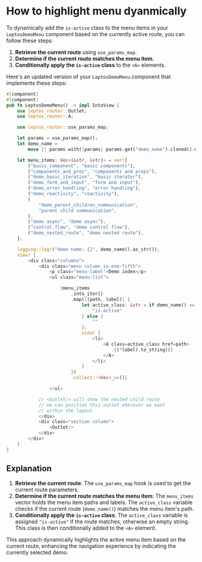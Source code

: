 # How to highlight menu dyanmically

To dynamically add the `is-active` class to the menu items in your `LeptosDemoMenu` component based on the currently active route, you can follow these steps:

1. **Retrieve the current route** using `use_params_map`.
2. **Determine if the current route matches the menu item**.
3. **Conditionally apply the `is-active` class** to the `<A>` elements.

Here's an updated version of your `LeptosDemoMenu` component that implements these steps:

```rust
#[component]
#[component]
pub fn LeptosDemoMenu() -> impl IntoView {
    use leptos_router::Outlet;
    use leptos_router::A;

    use leptos_router::use_params_map;

    let params = use_params_map();
    let demo_name =
        move || params.with(|params| params.get("demo_name").cloned().unwrap_or_default());

    let menu_items: Vec<(&str, &str)> = vec![
        ("basic_component", "basic components"),
        ("components_and_pros", "components and props"),
        ("demo_basic_iteration", "basic iterator"),
        ("demo_form_and_input", "form and input"),
        ("demo_error_handling", "error handling"),
        ("demo_reactivity", "reactivity"),
        (
            "demo_parent_children_communication",
            "parent child communication",
        ),
        ("demo_async", "demo async"),
        ("control_flow", "demo control flow"),
        ("demo_nested_route", "demo nested route"),
    ];

    logging::log!("demo name: {}", demo_name().as_str());
    view! {
        <div class="columns">
            <div class="menu column is-one-fifth">
                <p class="menu-label">Demo index</p>
                <ul class="menu-list">

                    {menu_items
                        .into_iter()
                        .map(|(path, label)| {
                            let active_class: &str = if demo_name() == path {
                                "is-active"
                            } else {
                                ""
                            };
                            view! {
                                <li>
                                    <A class=active_class href=path>
                                        {(*label).to_string()}
                                    </A>
                                </li>
                            }
                        })
                        .collect::<Vec<_>>()}

                </ul>

            // <Outlet/> will show the nested child route
            // we can position this outlet wherever we want
            // within the layout
            </div>
            <div class="section column">
                <Outlet/>
            </div>
        </div>
    }
}
```

## Explanation

1. **Retrieve the current route**: The `use_params_map` hook is used to get the current route parameters.
2. **Determine if the current route matches the menu item**: The `menu_items` vector holds the menu item paths and labels. The `active_class` variable checks if the current route (`demo_name()`) matches the menu item's path.
3. **Conditionally apply the `is-active` class**: The `active_class` variable is assigned `"is-active"` if the route matches, otherwise an empty string. This class is then conditionally added to the `<A>` element.

This approach dynamically highlights the active menu item based on the current route, enhancing the navigation experience by indicating the currently selected demo.